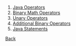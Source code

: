 1. [Java Operators](operators/README.md)
2. [Binary Math Operators]()
3. [Unary Operators]()
4. [Additional Binary Operators]()
5. [Java Statements](statements/README.md)

[Back](../)
